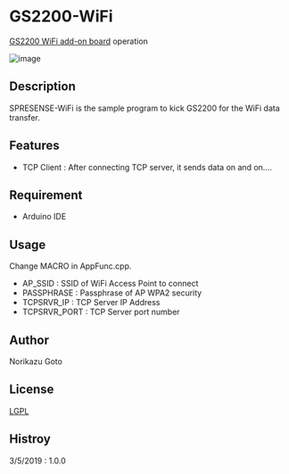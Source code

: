 # GS2200-WiFi

[GS2200 WiFi add-on board](https://idy-design.com/product/is110b.html) operation

![image](https://raw.githubusercontent.com/jittermaster/GS2200-WiFi/master/iS110B.jpg)

## Description

SPRESENSE-WiFi is the sample program to kick GS2200 for the WiFi data transfer.

## Features

- TCP Client : After connecting TCP server, it sends data on and on....

## Requirement

- Arduino IDE

## Usage

Change MACRO in AppFunc.cpp.
- AP_SSID : SSID of WiFi Access Point to connect
- PASSPHRASE : Passphrase of AP WPA2 security
- TCPSRVR_IP : TCP Server IP Address
- TCPSRVR_PORT : TCP Server port number

## Author

Norikazu Goto

## License

[LGPL](http://www.gnu.org/licenses/lgpl.html)

## Histroy

3/5/2019 : 1.0.0

